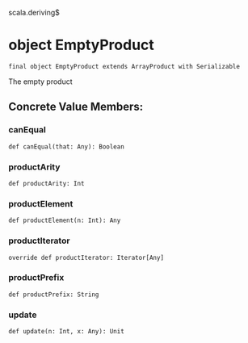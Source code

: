 scala.deriving$
# object EmptyProduct

<pre><code class="language-scala" >final object EmptyProduct extends ArrayProduct with Serializable</pre></code>
The empty product

## Concrete Value Members:
### canEqual
<pre><code class="language-scala" >def canEqual(that: Any): Boolean</pre></code>

### productArity
<pre><code class="language-scala" >def productArity: Int</pre></code>

### productElement
<pre><code class="language-scala" >def productElement(n: Int): Any</pre></code>

### productIterator
<pre><code class="language-scala" >override def productIterator: Iterator[Any]</pre></code>

### productPrefix
<pre><code class="language-scala" >def productPrefix: String</pre></code>

### update
<pre><code class="language-scala" >def update(n: Int, x: Any): Unit</pre></code>

